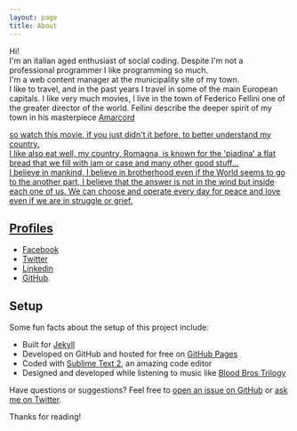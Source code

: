 ```yaml
---
layout: page
title: About
---
```


<p class="message">
  Hi! <br />
  I'm an italian aged enthusiast of social coding. Despite I'm not a professional programmer I like programming so much.<br />
  I'm a web content manager at the municipality site of my town. <br />
  I like to travel, and in the past years I travel in some of the main European capitals. 
  I like very much movies, I live in the town of Federico Fellini one of the greater director of the world. Fellini describe the deeper spirit of my town in his masterpiece <a href="https://it.wikipedia.org/wiki/Amarcord">Amarcord</p> so watch this movie, if you just didn't it before, to better understand my country.<br />
  I like also eat well, my country, Romagna, is known for the 'piadina' a flat bread that we fill with jam or case and many other good stuff...<br />
  I believe in mankind, I believe in brotherhood even if the World seems to go to the another part, I believe that the answer is not in the wind but inside each one of us. We can choose and operate every day for peace and love even if we are in struggle or grief.
</p>

## Profiles

* [Facebook](https://www.facebook.com/mferri1960)
* [Twitter](http://www.twitter/mauroferri)
* [Linkedin](https://it.linkedin.com/in/mauroferri60)
* [GitHub](https://github.com/mauroferri).

## Setup

Some fun facts about the setup of this project include:

* Built for [Jekyll](http://jekyllrb.com)
* Developed on GitHub and hosted for free on [GitHub Pages](https://pages.github.com)
* Coded with [Sublime Text 2](http://sublimetext.org), an amazing code editor
* Designed and developed while listening to music like [Blood Bros Trilogy](https://soundcloud.com/maddecent/sets/blood-bros-series)

Have questions or suggestions? Feel free to [open an issue on GitHub](https://github.com/poole/issues/new) or [ask me on Twitter](https://twitter.com/mdo).

Thanks for reading!
